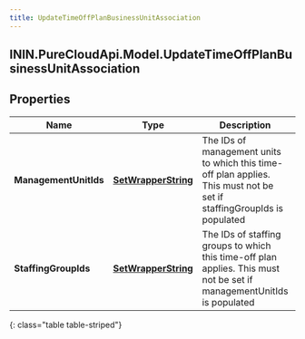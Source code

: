 ```yaml
---
title: UpdateTimeOffPlanBusinessUnitAssociation
---
```

## ININ.PureCloudApi.Model.UpdateTimeOffPlanBusinessUnitAssociation

## Properties

|Name | Type | Description | Notes|
|------------ | ------------- | ------------- | -------------|
| **ManagementUnitIds** | [**SetWrapperString**](SetWrapperString.html) | The IDs of management units to which this time-off plan applies. This must not be set if staffingGroupIds is populated | [optional] |
| **StaffingGroupIds** | [**SetWrapperString**](SetWrapperString.html) | The IDs of staffing groups to which this time-off plan applies. This must not be set if managementUnitIds is populated | [optional] |
{: class="table table-striped"}


